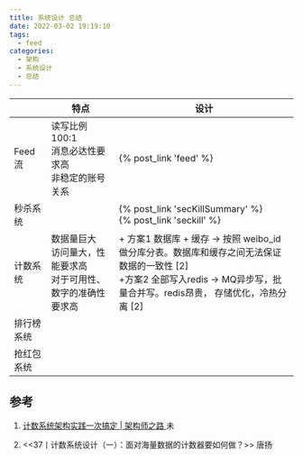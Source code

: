 ```yaml
---
title: 系统设计 总结
date: 2022-03-02 19:19:10
tags:
  - feed
categories:
  - 架构
  - 系统设计 
  - 总结 
---
```


<p></p>
<!-- more -->



|            | 特点          | 设计                                                         |
| ---------- | ------------- | ------------------------------------------------------------ |
| Feed流     | 读写比例100:1<br> 消息必达性要求高<br/> 非稳定的账号关系 | {% post_link 'feed' %}                                       |
| 秒杀系统   |               | {% post_link 'secKillSummary' %}  <br>  {% post_link 'seckill' %} |
| 计数系统   | 数据量巨大<br>  访问量大，性能要求高<br>对于可用性、数字的准确性要求高 | + 方案1 数据库 + 缓存 -> 按照 weibo_id做分库分表。数据库和缓存之间无法保证数据的一致性 [2]<br>+方案2  全部写入redis -> MQ异步写，批量合并写。redis昂贵， 存储优化，冷热分离 [2] |
| 排行榜系统 |               |                                                              |
| 抢红包系统 |               |                                                              |



## 参考

1. [计数系统架构实践一次搞定 | 架构师之路 ](https://mp.weixin.qq.com/s/cCnPGRQ6LZHg8-7FRJLaKQ)  未

2. <<37丨计数系统设计（一）：面对海量数据的计数器要如何做？>>  唐扬
